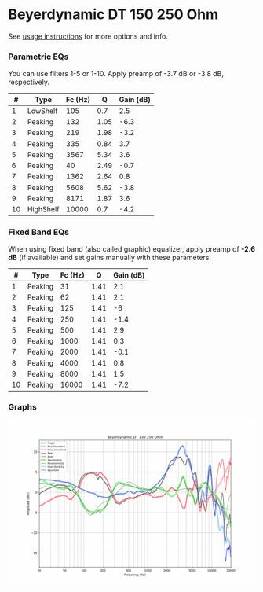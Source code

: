 # Beyerdynamic DT 150 250 Ohm
See [usage instructions](https://github.com/jaakkopasanen/AutoEq#usage) for more options and info.

### Parametric EQs
You can use filters 1-5 or 1-10. Apply preamp of -3.7 dB or -3.8 dB, respectively.

|   # | Type      |   Fc (Hz) |    Q |   Gain (dB) |
|-----|-----------|-----------|------|-------------|
|   1 | LowShelf  |       105 | 0.7  |         2.5 |
|   2 | Peaking   |       132 | 1.05 |        -6.3 |
|   3 | Peaking   |       219 | 1.98 |        -3.2 |
|   4 | Peaking   |       335 | 0.84 |         3.7 |
|   5 | Peaking   |      3567 | 5.34 |         3.6 |
|   6 | Peaking   |        40 | 2.49 |        -0.7 |
|   7 | Peaking   |      1362 | 2.64 |         0.8 |
|   8 | Peaking   |      5608 | 5.62 |        -3.8 |
|   9 | Peaking   |      8171 | 1.87 |         3.6 |
|  10 | HighShelf |     10000 | 0.7  |        -4.2 |

### Fixed Band EQs
When using fixed band (also called graphic) equalizer, apply preamp of **-2.6 dB** (if available) and set gains manually with these parameters.

|   # | Type    |   Fc (Hz) |    Q |   Gain (dB) |
|-----|---------|-----------|------|-------------|
|   1 | Peaking |        31 | 1.41 |         2.1 |
|   2 | Peaking |        62 | 1.41 |         2.1 |
|   3 | Peaking |       125 | 1.41 |        -6   |
|   4 | Peaking |       250 | 1.41 |        -1.4 |
|   5 | Peaking |       500 | 1.41 |         2.9 |
|   6 | Peaking |      1000 | 1.41 |         0.3 |
|   7 | Peaking |      2000 | 1.41 |        -0.1 |
|   8 | Peaking |      4000 | 1.41 |         0.8 |
|   9 | Peaking |      8000 | 1.41 |         1.5 |
|  10 | Peaking |     16000 | 1.41 |        -7.2 |

### Graphs
![](./Beyerdynamic%20DT%20150%20250%20Ohm.png)
